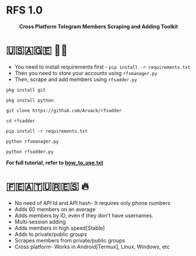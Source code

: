 # RFS 1.0
<p align='center'><b>Cross Platform Telegram Members Scraping and Adding Toolkit</b></p>

# 🇺‌🇸‌🇦‌🇬‌🇪‌ 👨‍🔧

* You need to install requirements first - `pip install -r requirements.txt`
* Then you need to store your accounts using `rfsmanager.py`
* Then, scrape and add members using `rfsadder.py`

```
pkg install git
```
```
pkg install python
```
```
git clone https://github.com/Aruack/rfsadder
```
```
cd rfsadder
```
```
pip install -r requirements.txt
```
```
python rfsmanager.py
```
```
python rfsadder.py
```

<b> For full tutorial, refer to <a href='https://github.com/Aruack/rfsadder/blob/main/how_to_use.txt'>how_to_use.txt</a> </b>

# 🇫‌🇪‌🇦‌🇹‌🇺‌🇷‌🇪‌🇸‌ 🔥

* No need of API Id and API hash- It requires only phone numbers
* Adds 60 members on an average
* Adds members by ID, even if they don't have usernames.
* Multi-session adding 
* Adds members in high speed[Stable]
* Adds to private/public groups
* Scrapes members from private/public groups
* Cross platform- Works in Android[Termux], Linux, Windows, etc

